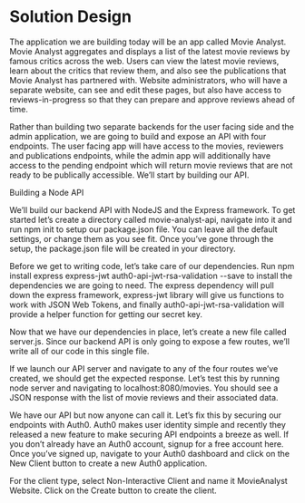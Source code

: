 # Solution Design

The application we are building today will be an app called Movie Analyst. Movie Analyst aggregates and displays a list of the latest movie reviews by famous critics across the web. Users can view the latest movie reviews, learn about the critics that review them, and also see the publications that Movie Analyst has partnered with. Website administrators, who will have a separate website, can see and edit these pages, but also have access to reviews-in-progress so that they can prepare and approve reviews ahead of time.

Rather than building two separate backends for the user facing side and the admin application, we are going to build and expose an API with four endpoints. The user facing app will have access to the movies, reviewers and publications endpoints, while the admin app will additionally have access to the pending endpoint which will return movie reviews that are not ready to be publically accessible. We’ll start by building our API.

Building a Node API

We’ll build our backend API with NodeJS and the Express framework. To get started let’s create a directory called movie-analyst-api, navigate into it and run npm init to setup our package.json file. You can leave all the default settings, or change them as you see fit. Once you’ve gone through the setup, the package.json file will be created in your directory.

Before we get to writing code, let’s take care of our dependencies. Run npm install express express-jwt auth0-api-jwt-rsa-validation --save to install the dependencies we are going to need. The express dependency will pull down the express framework, express-jwt library will give us functions to work with JSON Web Tokens, and finally auth0-api-jwt-rsa-validation will provide a helper function for getting our secret key.

Now that we have our dependencies in place, let’s create a new file called server.js. Since our backend API is only going to expose a few routes, we’ll write all of our code in this single file. 

If we launch our API server and navigate to any of the four routes we’ve created, we should get the expected response. Let’s test this by running node server and navigating to localhost:8080/movies. You should see a JSON response with the list of movie reviews and their associated data.

We have our API but now anyone can call it. Let’s fix this by securing our endpoints with Auth0. Auth0 makes user identity simple and recently they released a new feature to make securing API endpoints a breeze as well. If you don’t already have an Auth0 account, signup for a free account here. Once you’ve signed up, navigate to your Auth0 dashboard and click on the New Client button to create a new Auth0 application.

For the client type, select Non-Interactive Client and name it MovieAnalyst Website. Click on the Create button to create the client.

